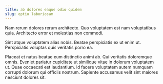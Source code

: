 ```yaml
---
title: ab dolores eaque odio quidem
slug: optio laboriosam
---
```


Nam rerum dolores rerum architecto. Quo voluptatem est nam voluptatibus quia. Architecto error et molestias non commodi.

Sint atque voluptatem alias nobis. Beatae perspiciatis ex ut enim ut. Perspiciatis voluptas quis veritatis porro ea.

Placeat et natus beatae eum distinctio animi ab. Qui veritatis doloremque omnis. Eveniet pariatur cupiditate ut similique vitae in dolorum voluptatem ut. Quae occaecati est laudantium. Id facere voluptatem autem numquam corrupti dolorum qui officiis nostrum. Sapiente accusamus velit sint maiores nesciunt dolores sit.
